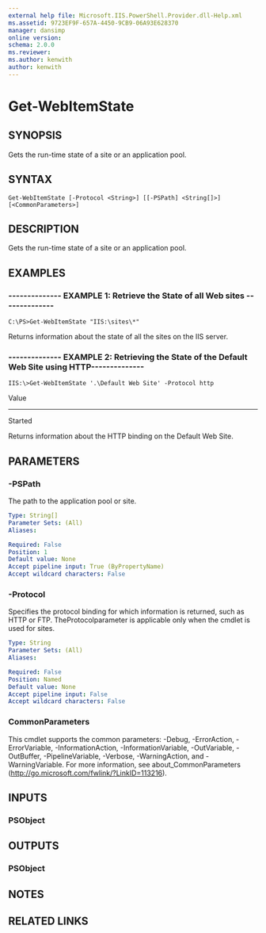 ```yaml
---
external help file: Microsoft.IIS.PowerShell.Provider.dll-Help.xml
ms.assetid: 9723EF9F-657A-4450-9CB9-06A93E628370
manager: dansimp
online version: 
schema: 2.0.0
ms.reviewer:
ms.author: kenwith
author: kenwith
---
```


# Get-WebItemState

## SYNOPSIS
Gets the run-time state of a site or an application pool.

## SYNTAX

```
Get-WebItemState [-Protocol <String>] [[-PSPath] <String[]>] [<CommonParameters>]
```

## DESCRIPTION
Gets the run-time state of a site or an application pool.

## EXAMPLES

### -------------- EXAMPLE 1: Retrieve the State of all Web sites --------------
```
C:\PS>Get-WebItemState "IIS:\sites\*"
```

Returns information about the state of all the sites on the IIS server.

### -------------- EXAMPLE 2: Retrieving the State of the Default Web Site using HTTP--------------
```
IIS:\>Get-WebItemState '.\Default Web Site' -Protocol http
```

Value

-----

Started

Returns information about the HTTP binding on the Default Web Site.

## PARAMETERS

### -PSPath
The path to the application pool or site.

```yaml
Type: String[]
Parameter Sets: (All)
Aliases: 

Required: False
Position: 1
Default value: None
Accept pipeline input: True (ByPropertyName)
Accept wildcard characters: False
```

### -Protocol
Specifies the protocol binding for which information is returned, such as HTTP or FTP.
TheProtocolparameter is applicable only when the cmdlet is used for sites.

```yaml
Type: String
Parameter Sets: (All)
Aliases: 

Required: False
Position: Named
Default value: None
Accept pipeline input: False
Accept wildcard characters: False
```

### CommonParameters
This cmdlet supports the common parameters: -Debug, -ErrorAction, -ErrorVariable, -InformationAction, -InformationVariable, -OutVariable, -OutBuffer, -PipelineVariable, -Verbose, -WarningAction, and -WarningVariable. For more information, see about_CommonParameters (http://go.microsoft.com/fwlink/?LinkID=113216).

## INPUTS

### PSObject

## OUTPUTS

### PSObject

## NOTES

## RELATED LINKS


